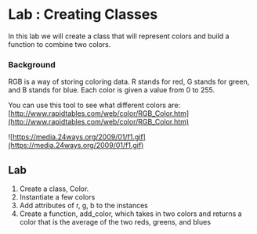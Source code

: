 # Lab : Creating Classes

In this lab we will create a class that will represent colors and build a function to combine two colors. 

### Background 
RGB is a way of storing coloring data. R stands for red, G stands for green, and B stands for blue. Each color is given a value from 0 to 255. 

You can use this tool to see what different colors are:[http://www.rapidtables.com/web/color/RGB_Color.htm](http://www.rapidtables.com/web/color/RGB_Color.htm)

![https://media.24ways.org/2009/01/f1.gif](https://media.24ways.org/2009/01/f1.gif)

## Lab

1. Create a class, Color. 
2. Instantiate a few colors
3. Add attributes of r, g, b to the instances
4. Create a function, add_color, which takes in two colors and returns a color that is the average of the two reds, greens, and blues